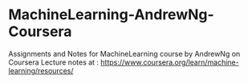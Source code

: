 # MachineLearning-AndrewNg-Coursera
Assignments and Notes for MachineLearning course by AndrewNg on Coursera
Lecture notes at : https://www.coursera.org/learn/machine-learning/resources/

